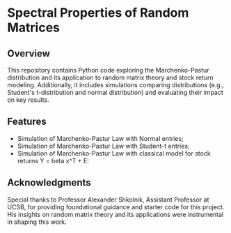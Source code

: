 # Spectral Properties of Random Matrices

## Overview
This repository contains Python code exploring the Marchenko-Pastur distribution and its application to random matrix theory and stock return modeling. 
Additionally, it includes simulations comparing distributions (e.g., Student's t-distribution and normal distribution) and evaluating their impact on key results.

## Features
* Simulation of Marchenko-Pastur Law with Normal entries;
* Simulation of Marchenko-Pastur Law with Student-t entries;
* Simulation of Marchenko-Pastur Law with classical model for stock returns Y = beta x^T + E:

## Acknowledgments
Special thanks to Professor Alexander Shkolnik, Assistant Professor at UCSB, for providing foundational guidance and starter code for this project. 
His insights on random matrix theory and its applications were instrumental in shaping this work.
